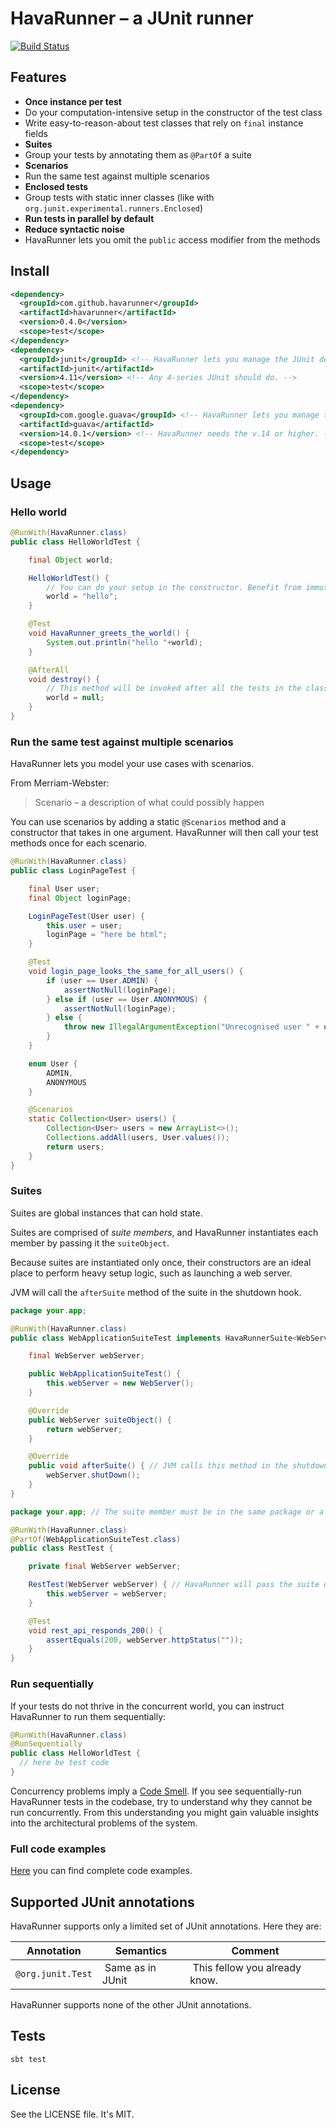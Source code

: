 # HavaRunner – a JUnit runner

[![Build
Status](https://travis-ci.org/havarunner/havarunner.png?branch=master)](https://travis-ci.org/havarunner/havarunner)

## Features

* **Once instance per test**
 * Do your computation-intensive setup in the constructor of the test class
 * Write easy-to-reason-about test classes that rely on `final` instance fields
* **Suites**
 * Group your tests by annotating them as `@PartOf` a suite
* **Scenarios**
 * Run the same test against multiple scenarios
* **Enclosed tests**
 * Group tests with static inner classes (like with `org.junit.experimental.runners.Enclosed`)
* **Run tests in parallel by default**
* **Reduce syntactic noise**
 * HavaRunner lets you omit the `public` access modifier from the methods

## Install

````xml
<dependency>
  <groupId>com.github.havarunner</groupId>
  <artifactId>havarunner</artifactId>
  <version>0.4.0</version>
  <scope>test</scope>
</dependency>
<dependency>
  <groupId>junit</groupId> <!-- HavaRunner lets you manage the JUnit dependency. -->
  <artifactId>junit</artifactId>
  <version>4.11</version> <!-- Any 4-series JUnit should do. -->
  <scope>test</scope>
</dependency>
<dependency>
  <groupId>com.google.guava</groupId> <!-- HavaRunner lets you manage the Guava dependency. -->
  <artifactId>guava</artifactId>
  <version>14.0.1</version> <!-- HavaRunner needs the v.14 or higher. -->
  <scope>test</scope>
</dependency>
````

## Usage

### Hello world

````java
@RunWith(HavaRunner.class)
public class HelloWorldTest {

    final Object world;

    HelloWorldTest() {
        // You can do your setup in the constructor. Benefit from immutable objects!
        world = "hello";
    }

    @Test
    void HavaRunner_greets_the_world() {
        System.out.println("hello "+world);
    }

    @AfterAll
    void destroy() {
        // This method will be invoked after all the tests in the class
        world = null;
    }
}
````

### Run the same test against multiple scenarios

HavaRunner lets you model your use cases with scenarios.

From Merriam-Webster:

<blockquote>Scenario – a description of what could possibly happen</blockquote>

You can use scenarios by adding a static `@Scenarios` method and a constructor
that takes in one argument. HavaRunner will then call your test methods once
for each scenario.

````java
@RunWith(HavaRunner.class)
public class LoginPageTest {

    final User user;
    final Object loginPage;

    LoginPageTest(User user) {
        this.user = user;
        loginPage = "here be html";
    }

    @Test
    void login_page_looks_the_same_for_all_users() {
        if (user == User.ADMIN) {
            assertNotNull(loginPage);
        } else if (user == User.ANONYMOUS) {
            assertNotNull(loginPage);
        } else {
            throw new IllegalArgumentException("Unrecognised user " + user);
        }
    }

    enum User {
        ADMIN,
        ANONYMOUS
    }

    @Scenarios
    static Collection<User> users() {
        Collection<User> users = new ArrayList<>();
        Collections.addAll(users, User.values());
        return users;
    }
}
````

### Suites

Suites are global instances that can hold state.

Suites are comprised of *suite members*, and HavaRunner instantiates
each member by passing it the `suiteObject`.

Because suites are instantiated only once, their constructors are an ideal place
to perform heavy setup logic, such as launching a web server.

JVM will call the `afterSuite` method of the suite in the shutdown hook.

````java
package your.app;

@RunWith(HavaRunner.class)
public class WebApplicationSuiteTest implements HavaRunnerSuite<WebServer> {

    final WebServer webServer;

    public WebApplicationSuiteTest() {
        this.webServer = new WebServer();
    }

    @Override
    public WebServer suiteObject() {
        return webServer;
    }

    @Override
    public void afterSuite() { // JVM calls this method in the shutdown hook
        webServer.shutDown();
    }
}
````

````java
package your.app; // The suite member must be in the same package or a subpackage of the suite.

@RunWith(HavaRunner.class)
@PartOf(WebApplicationSuiteTest.class)
public class RestTest {

    private final WebServer webServer;

    RestTest(WebServer webServer) { // HavaRunner will pass the suite object to the constructor
        this.webServer = webServer;
    }

    @Test
    void rest_api_responds_200() {
        assertEquals(200, webServer.httpStatus(""));
    }
}
````

### Run sequentially

If your tests do not thrive in the concurrent world, you can instruct HavaRunner
to run them sequentially:

````java
@RunWith(HavaRunner.class)
@RunSequentially
public class HelloWorldTest {
  // here be test code
}
````

Concurrency problems imply a [Code
Smell](http://en.wikipedia.org/wiki/Code_smell). If you see sequentially-run
HavaRunner tests in the codebase, try to understand why they cannot be run
concurrently. From this understanding you might gain valuable insights into the
architectural problems of the system.

### Full code examples

[Here](https://github.com/havarunner/havarunner/tree/master/src/test/java/com/github/havarunner/example)
you can find complete code examples.

## Supported JUnit annotations

HavaRunner supports only a limited set of JUnit annotations. Here they are:

| Annotation | Semantics | Comment |
| ---------- | --------- | ------- |
| `@org.junit.Test` | Same as in JUnit | This fellow you already know. |

HavaRunner supports none of the other JUnit annotations.

## Tests

`sbt test`

## License

See the LICENSE file. It's MIT.
